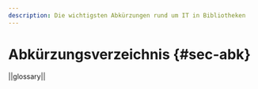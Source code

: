 ```yaml
---
description: Die wichtigsten Abkürzungen rund um IT in Bibliotheken
---
```


# Abkürzungsverzeichnis {#sec-abk}

||glossary||

